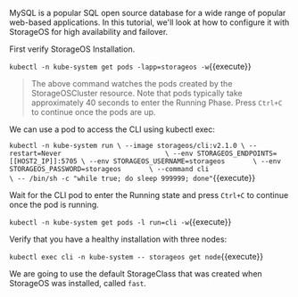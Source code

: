 MySQL is a popular SQL open source database for a wide range of popular
web-based applications. In this tutorial, we'll look at how to configure it
with StorageOS for high availability and failover.

First verify StorageOS Installation.

`kubectl -n kube-system get pods -lapp=storageos -w`{{execute}}

> The above command watches the pods created by the StorageOSCluster resource.
> Note that pods typically take approximately 40 seconds to enter the Running
> Phase. Press `Ctrl+C` to continue once the pods are up.

We can use a pod to access the CLI using kubectl exec:

`kubectl -n kube-system run \
--image storageos/cli:v2.1.0 \
--restart=Never                          \
--env STORAGEOS_ENDPOINTS=[[HOST2_IP]]:5705 \
--env STORAGEOS_USERNAME=storageos       \
--env STORAGEOS_PASSWORD=storageos       \
--command cli                            \
-- /bin/sh -c "while true; do sleep 999999; done"`{{execute}}

Wait for the CLI pod to enter the Running state and press `Ctrl+C` to continue
once the pod is running.

`kubectl -n kube-system get pods -l run=cli -w`{{execute}}

Verify that you have a healthy installation with three nodes:

`kubectl exec cli -n kube-system -- storageos get node`{{execute}}

We are going to use the default StorageClass that was created when StorageOS
was installed, called `fast`.
